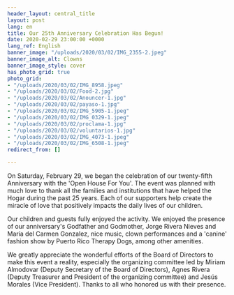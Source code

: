 ```yaml
---
header_layout: central_title
layout: post
lang: en
title: Our 25th Anniversary Celebration Has Begun!
date: 2020-02-29 23:00:00 +0000
lang_ref: English
banner_image: "/uploads/2020/03/02/IMG_2355-2.jpeg"
banner_image_alt: Clowns
banner_image_style: cover
has_photo_grid: true
photo_grid:
- "/uploads/2020/03/02/IMG_8958.jpeg"
- "/uploads/2020/03/02/Food-2.jpg"
- "/uploads/2020/03/02/Anouncer-1.jpg"
- "/uploads/2020/03/02/payaso-1.jpg"
- "/uploads/2020/03/02/IMG_5905-1.jpeg"
- "/uploads/2020/03/02/IMG_0329-1.jpeg"
- "/uploads/2020/03/02/proclama-1.jpg"
- "/uploads/2020/03/02/voluntarios-1.jpg"
- "/uploads/2020/03/02/IMG_4073-1.jpeg"
- "/uploads/2020/03/02/IMG_6508-1.jpeg"
redirect_from: []

---
```

On Saturday, February 29, we began the celebration of our twenty-fifth Anniversary with the 'Open House For You'. The event was planned with much love to thank all the families and institutions that have helped the Hogar during the past 25 years. Each of our supporters help create the miracle of love that positively impacts the daily lives of our children.

Our children and guests fully enjoyed the activity. We enjoyed the presence of our anniversary's Godfather and Godmother, Jorge Rivera Nieves and María del Carmen Gonzalez, nice music, clown performances and a 'canine' fashion show by Puerto Rico Therapy Dogs, among other amenities.

We greatly appreciate the wonderful efforts of the Board of Directors to make this event a reality, especially the organizing committee led by Miriam Almodovar (Deputy Secretary of the Board of Directors), Agnes Rivera (Deputy Treasurer and President of the organizing committee) and Jesús Morales (Vice President). Thanks to all who honored us with their presence.
